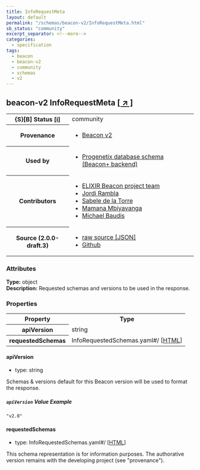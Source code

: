 ```yaml
---
title: InfoRequestMeta
layout: default
permalink: "/schemas/beacon-v2/InfoRequestMeta.html"
sb_status: "community"
excerpt_separator: <!--more-->
categories:
  - specification
tags:
  - beacon
  - beacon-v2
  - community
  - schemas
  - v2
---
```


<div id="schema-header-title">
  <h2><span id="schema-header-title-project">beacon-v2</span> InfoRequestMeta <a href="https://github.com/ga4gh-beacon/specification-v2-blocks" target="_BLANK">[ &nearr; ]</a></h2>
</div>

<table id="schema-header-table">
<tr>
<th>{S}[B] Status <a href="https://schemablocks.org/about/sb-status-levels.html">[i]</a></th>
<td><div id="schema-header-status">community</div></td>
</tr>
<tr><th>Provenance</th><td><ul>
<li><a href="https://github.com/ga4gh-beacon/specification-v2">Beacon v2</a></li>
</ul></td></tr>
<tr><th>Used by</th><td><ul>
<li><a href="https://github.com/progenetix/schemas/">Progenetix database schema (Beacon+ backend)</a></li>
</ul></td></tr>


<!--more-->
<tr><th>Contributors</th><td><ul>
<li><a href="https://beacon-project.io/categories/people.html">ELIXIR Beacon project team</a></li>
<li><a href="https://github.com/jrambla">Jordi Rambla</a></li>
<li><a href="https://github.com/sdelatorrep">Sabele de la Torre</a></li>
<li><a href="https://github.com/mamanambiya">Mamana Mbiyavanga</a></li>
<li><a href="https://orcid.org/0000-0002-9903-4248">Michael Baudis</a></li>
</ul></td></tr>
<tr><th>Source (2.0.0-draft.3)</th><td><ul>
<li><a href="current/InfoRequestMeta.json" target="_BLANK">raw source [JSON]</a></li>
<li><a href="https://github.com/ga4gh-beacon/specification-v2-blocks/blob/master/schemas/InfoRequestMeta.yaml" target="_BLANK">Github</a></li>
</ul></td></tr>
</table>

<div id="schema-attributes-title"><h3>Attributes</h3></div>

  
__Type:__ object  
__Description:__ Requested schemas and versions to be used in the response.

### Properties

<table id="schema-properties-table">
<tr><th>Property</th><th>Type</th></tr>
<tr><th>apiVersion</th><td>string</td></tr>
<tr><th>requestedSchemas</th><td>InfoRequestedSchemas.yaml#/ [<a href="./InfoRequestedSchemas.html">HTML</a>]</td></tr>
</table>


#### apiVersion

* type: string

Schemas & versions default for this Beacon version will be used to 
format the response.


##### `apiVersion` Value Example  

```
"v2.0"
```

#### requestedSchemas

* type: InfoRequestedSchemas.yaml#/ [<a href="./InfoRequestedSchemas.html">HTML</a>]



<div id="schema-footer"> This schema representation is for information purposes. The authorative  version remains with the developing project (see "provenance"). </div>


